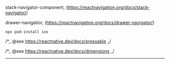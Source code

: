 stack-navigator-component, (https://reactnavigation.org/docs/stack-navigator/)

drawer-navigatior, (https://reactnavigation.org/docs/drawer-navigator/)

`npx pod-install ios`

/\*_ @see https://reactnative.dev/docs/pressable _/

/\*_ @see https://reactnative.dev/docs/dimensions _/

---
